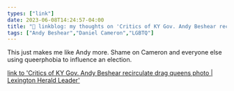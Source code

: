 ```yaml
---
types: ["link"]
date: 2023-06-08T14:24:57-04:00
title: "🔗 linkblog: my thoughts on 'Critics of KY Gov. Andy Beshear recirculate drag queens photo | Lexington Herald Leader'"
tags: ["Andy Beshear","Daniel Cameron","LGBTQ"]
---
```

This just makes me like Andy more. Shame on Cameron and everyone else using queerphobia to influence an election.  
 

[link to 'Critics of KY Gov. Andy Beshear recirculate drag queens photo | Lexington Herald Leader'](https://www.kentucky.com/news/politics-government/article276197581.html)
